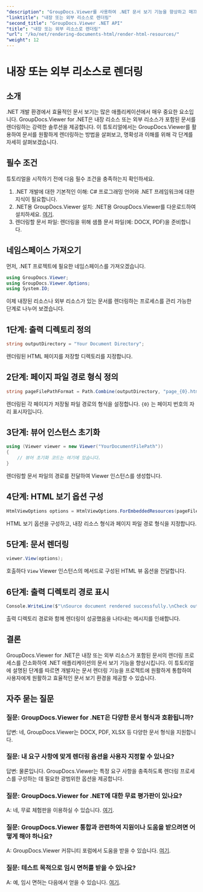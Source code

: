 ```yaml
---
"description": "GroupDocs.Viewer를 사용하여 .NET 문서 보기 기능을 향상하고 매끄러운 렌더링을 경험하세요. 효율적인 통합과 탁월한 사용자 경험을 위한 튜토리얼을 따라해 보세요."
"linktitle": "내장 또는 외부 리소스로 렌더링"
"second_title": "GroupDocs.Viewer .NET API"
"title": "내장 또는 외부 리소스로 렌더링"
"url": "/ko/net/rendering-documents-html/render-html-resources/"
"weight": 12
---
```


# 내장 또는 외부 리소스로 렌더링

## 소개

.NET 개발 환경에서 효율적인 문서 보기는 많은 애플리케이션에서 매우 중요한 요소입니다. GroupDocs.Viewer for .NET은 내장 리소스 또는 외부 리소스가 포함된 문서를 렌더링하는 강력한 솔루션을 제공합니다. 이 튜토리얼에서는 GroupDocs.Viewer를 활용하여 문서를 원활하게 렌더링하는 방법을 살펴보고, 명확성과 이해를 위해 각 단계를 자세히 살펴보겠습니다.

## 필수 조건

튜토리얼을 시작하기 전에 다음 필수 조건을 충족하는지 확인하세요.

1. .NET 개발에 대한 기본적인 이해: C# 프로그래밍 언어와 .NET 프레임워크에 대한 지식이 필요합니다.
2. .NET용 GroupDocs.Viewer 설치: .NET용 GroupDocs.Viewer를 다운로드하여 설치하세요. [여기](https://releases.groupdocs.com/viewer/net/).
3. 렌더링할 문서 파일: 렌더링을 위해 샘플 문서 파일(예: DOCX, PDF)을 준비합니다.

## 네임스페이스 가져오기

먼저, .NET 프로젝트에 필요한 네임스페이스를 가져오겠습니다.

```csharp
using GroupDocs.Viewer;
using GroupDocs.Viewer.Options;
using System.IO;
```

이제 내장된 리소스나 외부 리소스가 있는 문서를 렌더링하는 프로세스를 관리 가능한 단계로 나누어 보겠습니다.

## 1단계: 출력 디렉토리 정의

```csharp
string outputDirectory = "Your Document Directory";
```

렌더링된 HTML 페이지를 저장할 디렉토리를 지정합니다.

## 2단계: 페이지 파일 경로 형식 정의

```csharp
string pageFilePathFormat = Path.Combine(outputDirectory, "page_{0}.html");
```

렌더링된 각 페이지가 저장될 파일 경로의 형식을 설정합니다. `{0}` 는 페이지 번호의 자리 표시자입니다.

## 3단계: 뷰어 인스턴스 초기화

```csharp
using (Viewer viewer = new Viewer("YourDocumentFilePath"))
{
    // 뷰어 초기화 코드는 여기에 있습니다.
}
```

렌더링할 문서 파일의 경로를 전달하여 Viewer 인스턴스를 생성합니다.

## 4단계: HTML 보기 옵션 구성

```csharp
HtmlViewOptions options = HtmlViewOptions.ForEmbeddedResources(pageFilePathFormat);
```

HTML 보기 옵션을 구성하고, 내장 리소스 형식과 페이지 파일 경로 형식을 지정합니다.

## 5단계: 문서 렌더링

```csharp
viewer.View(options);
```

호출하다 `View` Viewer 인스턴스의 메서드로 구성된 HTML 뷰 옵션을 전달합니다.

## 6단계: 출력 디렉토리 경로 표시

```csharp
Console.WriteLine($"\nSource document rendered successfully.\nCheck output in: {outputDirectory}");
```

출력 디렉토리 경로와 함께 렌더링이 성공했음을 나타내는 메시지를 인쇄합니다.

## 결론

GroupDocs.Viewer for .NET은 내장 또는 외부 리소스가 포함된 문서의 렌더링 프로세스를 간소화하여 .NET 애플리케이션의 문서 보기 기능을 향상시킵니다. 이 튜토리얼에 설명된 단계를 따르면 개발자는 문서 렌더링 기능을 프로젝트에 원활하게 통합하여 사용자에게 원활하고 효율적인 문서 보기 환경을 제공할 수 있습니다.

## 자주 묻는 질문

### 질문: GroupDocs.Viewer for .NET은 다양한 문서 형식과 호환됩니까?

답변: 네, GroupDocs.Viewer는 DOCX, PDF, XLSX 등 다양한 문서 형식을 지원합니다.

### 질문: 내 요구 사항에 맞게 렌더링 옵션을 사용자 지정할 수 있나요?

답변: 물론입니다. GroupDocs.Viewer는 특정 요구 사항을 충족하도록 렌더링 프로세스를 구성하는 데 필요한 광범위한 옵션을 제공합니다.

### 질문: GroupDocs.Viewer for .NET에 대한 무료 평가판이 있나요?

A: 네, 무료 체험판을 이용하실 수 있습니다. [여기](https://releases.groupdocs.com/).

### 질문: GroupDocs.Viewer 통합과 관련하여 지원이나 도움을 받으려면 어떻게 해야 하나요?

A: GroupDocs.Viewer 커뮤니티 포럼에서 도움을 받을 수 있습니다. [여기](https://forum.groupdocs.com/c/viewer/9).

### 질문: 테스트 목적으로 임시 면허를 받을 수 있나요?

A: 예, 임시 면허는 다음에서 얻을 수 있습니다. [여기](https://purchase.groupdocs.com/temporary-license/).